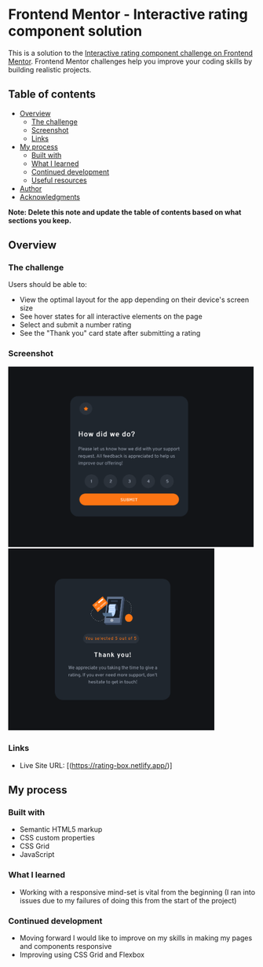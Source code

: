 # Frontend Mentor - Interactive rating component solution

This is a solution to the [Interactive rating component challenge on Frontend Mentor](https://www.frontendmentor.io/challenges/interactive-rating-component-koxpeBUmI). Frontend Mentor challenges help you improve your coding skills by building realistic projects. 

## Table of contents

- [Overview](#overview)
  - [The challenge](#the-challenge)
  - [Screenshot](#screenshot)
  - [Links](#links)
- [My process](#my-process)
  - [Built with](#built-with)
  - [What I learned](#what-i-learned)
  - [Continued development](#continued-development)
  - [Useful resources](#useful-resources)
- [Author](#author)
- [Acknowledgments](#acknowledgments)

**Note: Delete this note and update the table of contents based on what sections you keep.**

## Overview

### The challenge

Users should be able to:

- View the optimal layout for the app depending on their device's screen size
- See hover states for all interactive elements on the page
- Select and submit a number rating
- See the "Thank you" card state after submitting a rating

### Screenshot
<img src="images/Rating_component.png" width="500"> <img src="images/thank-you screen.png" width="420" height="370">





### Links

- Live Site URL: [(https://rating-box.netlify.app/)]

## My process

### Built with

- Semantic HTML5 markup
- CSS custom properties
- CSS Grid
- JavaScript

### What I learned

- Working with a responsive mind-set is vital from the beginning (I ran into issues due to my failures of doing this from the start of the project)

### Continued development

- Moving forward I would like to improve on my skills in making my pages and components responsive 
- Improving using CSS Grid and Flexbox
